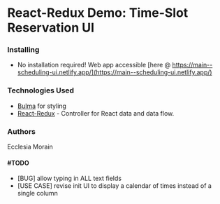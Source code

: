 # React-Redux Demo: Time-Slot Reservation UI

### Installing
 - No installation required! Web app accessible [here @ https://main--scheduling-ui.netlify.app/](https://main--scheduling-ui.netlify.app/)

### Technologies Used
- [Bulma](https://bulma.io/) for styling 
- [React-Redux](https://react-redux.js.org/) - Controller for React data and data flow.

### Authors
Ecclesia Morain

#### #TODO
- [BUG] allow typing in ALL text fields
- [USE CASE] revise init UI to display a calendar of times instead of a single column
